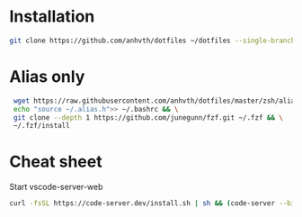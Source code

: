 # Installation
```bash
git clone https://github.com/anhvth/dotfiles ~/dotfiles --single-branch && cd ~/dotfiles && ./install.sh
```


# Alias only
```bash
 wget https://raw.githubusercontent.com/anhvth/dotfiles/master/zsh/alias.sh -O ~/.alias.h && \
 echo "source ~/.alias.h">> ~/.bashrc && \
 git clone --depth 1 https://github.com/junegunn/fzf.git ~/.fzf && \
 ~/.fzf/install
```
# Cheat sheet
Start vscode-server-web

```bash
curl -fsSL https://code-server.dev/install.sh | sh && (code-server --bind-addr 0.0.0.0:8080 . | cat ~/.config/code-server/config.yaml)
```
